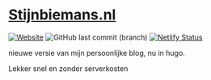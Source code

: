 # [Stijnbiemans.nl](https://stijnbiemans.nl)
[![Website](https://img.shields.io/website?down_color=red&down_message=offline&label=Stijnbiemans.nl&up_color=green&up_message=online&url=https%3A%2F%2Fstijnbiemans.nl)](http://www.stijnbiemans.nl) ![GitHub last commit (branch)](https://img.shields.io/github/last-commit/iroQuai/stijnbiemans.nl/main) [![Netlify Status](https://api.netlify.com/api/v1/badges/f4ceb36e-eaec-41dd-97e1-fab4a871a1a3/deploy-status)](https://app.netlify.com/sites/stijnbiemans/deploys) 

nieuwe versie van mijn persoonlijke blog, nu in hugo.

Lekker snel en zonder serverkosten
